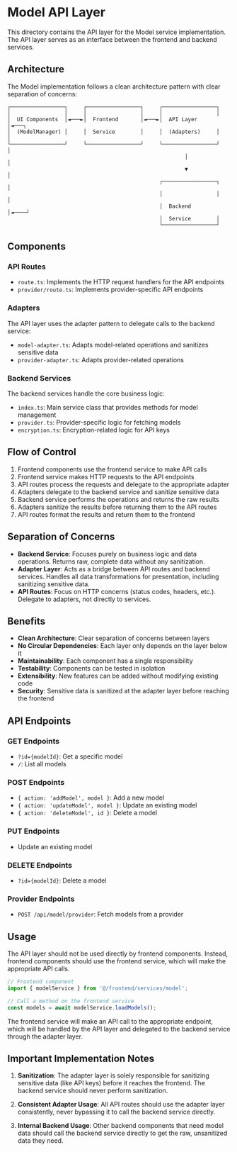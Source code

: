 # Model API Layer

This directory contains the API layer for the Model service implementation. The API layer serves as an interface between the frontend and backend services.

## Architecture

The Model implementation follows a clean architecture pattern with clear separation of concerns:

```
┌─────────────────┐     ┌─────────────────┐     ┌─────────────────┐
│                 │     │                 │     │                 │
│  UI Components  │◄───►│  Frontend       │◄───►│  API Layer      │◄───┐
│  (ModelManager) │     │  Service        │     │  (Adapters)     │    │
└─────────────────┘     └─────────────────┘     └─────────────────┘    │
                                                        │               │
                                                        ▼               │
                                                ┌─────────────────┐     │
                                                │                 │     │
                                                │  Backend        │◄────┘
                                                │  Service        │
                                                └─────────────────┘
```

## Components

### API Routes

- `route.ts`: Implements the HTTP request handlers for the API endpoints
- `provider/route.ts`: Implements provider-specific API endpoints

### Adapters

The API layer uses the adapter pattern to delegate calls to the backend service:

- `model-adapter.ts`: Adapts model-related operations and sanitizes sensitive data
- `provider-adapter.ts`: Adapts provider-related operations

### Backend Services

The backend services handle the core business logic:

- `index.ts`: Main service class that provides methods for model management
- `provider.ts`: Provider-specific logic for fetching models
- `encryption.ts`: Encryption-related logic for API keys

## Flow of Control

1. Frontend components use the frontend service to make API calls
2. Frontend service makes HTTP requests to the API endpoints
3. API routes process the requests and delegate to the appropriate adapter
4. Adapters delegate to the backend service and sanitize sensitive data
5. Backend service performs the operations and returns the raw results
6. Adapters sanitize the results before returning them to the API routes
7. API routes format the results and return them to the frontend

## Separation of Concerns

- **Backend Service**: Focuses purely on business logic and data operations. Returns raw, complete data without any sanitization.
- **Adapter Layer**: Acts as a bridge between API routes and backend services. Handles all data transformations for presentation, including sanitizing sensitive data.
- **API Routes**: Focus on HTTP concerns (status codes, headers, etc.). Delegate to adapters, not directly to services.

## Benefits

- **Clean Architecture**: Clear separation of concerns between layers
- **No Circular Dependencies**: Each layer only depends on the layer below it
- **Maintainability**: Each component has a single responsibility
- **Testability**: Components can be tested in isolation
- **Extensibility**: New features can be added without modifying existing code
- **Security**: Sensitive data is sanitized at the adapter layer before reaching the frontend

## API Endpoints

### GET Endpoints

- `?id={modelId}`: Get a specific model
- `/`: List all models

### POST Endpoints

- `{ action: 'addModel', model }`: Add a new model
- `{ action: 'updateModel', model }`: Update an existing model
- `{ action: 'deleteModel', id }`: Delete a model

### PUT Endpoints

- Update an existing model

### DELETE Endpoints

- `?id={modelId}`: Delete a model

### Provider Endpoints

- `POST /api/model/provider`: Fetch models from a provider

## Usage

The API layer should not be used directly by frontend components. Instead, frontend components should use the frontend service, which will make the appropriate API calls.

```typescript
// Frontend component
import { modelService } from '@/frontend/services/model';

// Call a method on the frontend service
const models = await modelService.loadModels();
```

The frontend service will make an API call to the appropriate endpoint, which will be handled by the API layer and delegated to the backend service through the adapter layer.

## Important Implementation Notes

1. **Sanitization**: The adapter layer is solely responsible for sanitizing sensitive data (like API keys) before it reaches the frontend. The backend service should never perform sanitization.

2. **Consistent Adapter Usage**: All API routes should use the adapter layer consistently, never bypassing it to call the backend service directly.

3. **Internal Backend Usage**: Other backend components that need model data should call the backend service directly to get the raw, unsanitized data they need.
